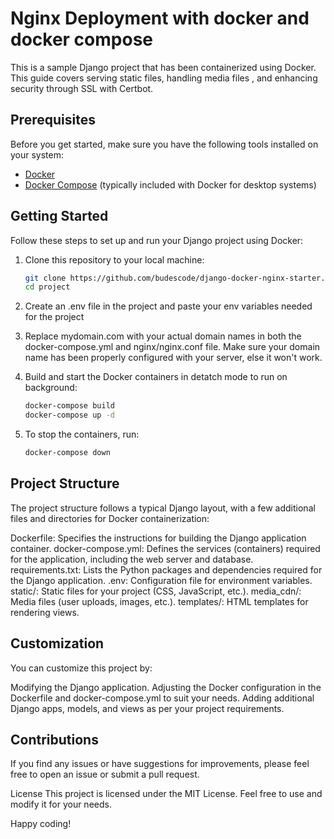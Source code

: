 # Nginx Deployment with docker and docker compose

This is a sample Django project that has been containerized using Docker. This guide covers serving static files, handling media files , and enhancing security through SSL with Certbot.

## Prerequisites

Before you get started, make sure you have the following tools installed on your system:

- [Docker](https://docs.docker.com/get-docker/)
- [Docker Compose](https://docs.docker.com/compose/install/) (typically included with Docker for desktop systems)

## Getting Started

Follow these steps to set up and run your Django project using Docker:

1. Clone this repository to your local machine:

   ```bash
   git clone https://github.com/budescode/django-docker-nginx-starter.git
   cd project

2. Create an .env file in the project and paste your env variables needed for the project   

3. Replace mydomain.com with your actual domain names in both the docker-compose.yml and nginx/nginx.conf file. Make sure your domain name has been properly configured with your server, else it won't work.

4. Build and start the Docker containers in detatch mode to run on background:

    ```bash
    docker-compose build
    docker-compose up -d

5. To stop the containers, run:

    ```bash
    docker-compose down

## Project Structure

The project structure follows a typical Django layout, with a few additional files and directories for Docker containerization:

Dockerfile: Specifies the instructions for building the Django application container.
docker-compose.yml: Defines the services (containers) required for the application, including the web server and database.
requirements.txt: Lists the Python packages and dependencies required for the Django application.
.env: Configuration file for environment variables.
static/: Static files for your project (CSS, JavaScript, etc.).
media_cdn/: Media files (user uploads, images, etc.).
templates/: HTML templates for rendering views.

## Customization
You can customize this project by:

Modifying the Django application.
Adjusting the Docker configuration in the Dockerfile and docker-compose.yml to suit your needs.
Adding additional Django apps, models, and views as per your project requirements.

##  Contributions
If you find any issues or have suggestions for improvements, please feel free to open an issue or submit a pull request.

License
This project is licensed under the MIT License. Feel free to use and modify it for your needs.

Happy coding!

